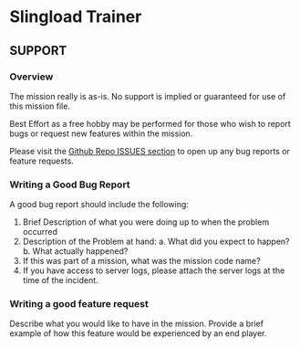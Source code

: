 
Slingload Trainer
=================

SUPPORT
-------

### Overview

The mission really is as-is.  No support is implied or guaranteed for use of
this mission file.

Best Effort as a free hobby may be performed for those who wish to report bugs
or request new features within the mission.

Please visit the [Github Repo ISSUES section](https://github.com/zeathe/DCSMIZ-Slingload-Trainer/issues)
to open up any bug reports or feature requests.

### Writing a Good Bug Report

A good bug report should include the following:

1. Brief Description of what you were doing up to when the problem occurred
2. Description of the Problem at hand:
    a. What did you expect to happen?
    b. What actually happened?
3. If this was part of a mission, what was the mission code name?
4. If you have access to server logs, please attach the server logs at the
   time of the incident.


### Writing a good feature request

Describe what you would like to have in the mission. Provide a brief example
of how this feature would be experienced by an end player.

